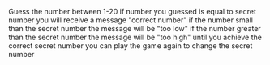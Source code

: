 Guess the number between 1-20 if number you guessed is equal to secret number you will receive a message "correct number"
if the number small than the secret number the message will be "too low" 
if the number greater than the secret number the message will be "too high"
until you achieve the correct secret number 
you can play the game again to change the secret number
